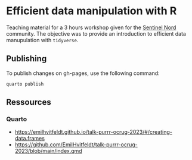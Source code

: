 # Efficient data manipulation with R

Teaching material for a 3 hours workshop given for the [Sentinel Nord](https://sentinellenord.ulaval.ca/en) community. The objective was to provide an introduction to efficient data manupulation with `tidyverse`.

## Publishing

To publish changes on gh-pages, use the following command:

```{bash}
quarto publish
```

## Ressources

### Quarto

- https://emilhvitfeldt.github.io/talk-purrr-ocrug-2023/#/creating-data.frames
- https://github.com/EmilHvitfeldt/talk-purrr-ocrug-2023/blob/main/index.qmd
